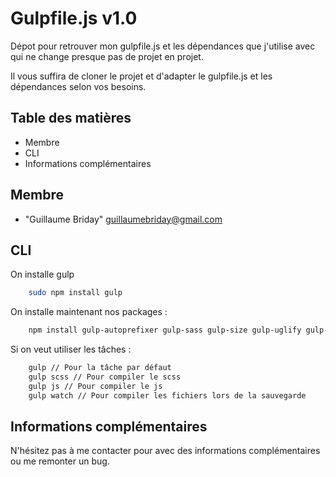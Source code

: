 # Gulpfile.js v1.0

Dépot pour retrouver mon gulpfile.js et les dépendances que j'utilise avec qui ne change presque pas de projet en projet.

Il vous suffira de cloner le projet et d'adapter le gulpfile.js et les dépendances selon vos besoins.


## Table des matières

* Membre
* CLI
* Informations complémentaires

## Membre

* "Guillaume Briday" <guillaumebriday@gmail.com>

## CLI

On installe gulp

``` sh
    sudo npm install gulp
```

On installe maintenant nos packages : 


``` sh
    npm install gulp-autoprefixer gulp-sass gulp-size gulp-uglify gulp-concat gulp-load-plugins gulp-minify-css gulp-rename --save-dev
```

Si on veut utiliser les tâches : 


``` sh
    gulp // Pour la tâche par défaut
    gulp scss // Pour compiler le scss
    gulp js // Pour compiler le js
    gulp watch // Pour compiler les fichiers lors de la sauvegarde
```


## Informations complémentaires

N'hésitez pas à me contacter pour avec des informations complémentaires ou me remonter un bug.
